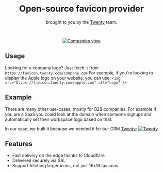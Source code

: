 <br>

<h1 align="center" >Open-source favicon provider</h3>
<p align="center">brought to you by the <a href="https://www.twenty.com">Twenty</a> team.</p>
<br />

<p align="center">
  <a href="https://www.twenty.com">
    <picture>
      <source media="(prefers-color-scheme: dark)" srcset="https://raw.githubusercontent.com/twentyhq/favicon/main/docs/cover-dark.png">
      <source media="(prefers-color-scheme: light)" srcset="https://raw.githubusercontent.com/twentyhq/favicon/main/docs/cover-light.png">
      <img src="./docs/static/img/preview-light.png" alt="Companies view" />
    </picture>
  </a>
</p>

## Usage
Looking for a company logo? Just fetch it from `https://favicon.twenty.com/company.com`
For example, if you're looking to display the Apple logo on your website, you can use: `<img src="https://favicon.twenty.com/apple.com" alt="Logo" />`

## Example
There are many other use-cases, mostly for B2B companies.
For example if you are a SaaS you could look at the domain when someone signups and automatically set their workspace logo based on that.

In our case, we built it because we needed it for our CRM [Twenty](https://github.com/twentyhq/twenty): 
[![Twenty](https://raw.githubusercontent.com/twentyhq/twenty/main/docs/static/img/preview-light.png)](https://github.com/twentyhq/twenty)

## Features
- Fast delivery on the edge thanks to Cloudflare
- Delivered securely via SSL
- Support fetching larger icons, not just 16x16 favicons
